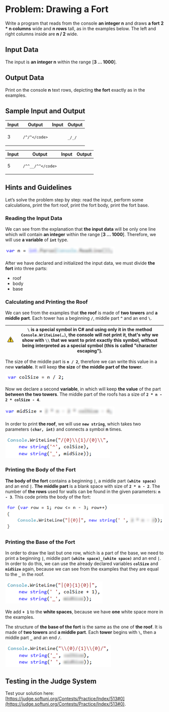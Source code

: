 # Problem: Drawing a Fort

Write a program that reads from the console **an integer n** and draws **a fort** **2 \* n columns** wide and **n rows** tall, as in the examples below. The left and right columns inside are **n / 2** wide.

## Input Data

The input is **an integer n** within the range \[**3 … 1000**].

## Output Data

Print on the console **n** text rows, depicting **the fort** exactly as in the examples.

## Sample Input and Output

| Input | Output                                                                   | Input | Output                                                                                                      |
| ----- | ------------------------------------------------------------------------ | ----- | ----------------------------------------------------------------------------------------------------------- |
| 3     | <p><code>/^\/^\</code><br><code>|    |</code><br><code>\_/\_/</code></p> | 4     | <p><code>/^^\/^^\</code><br><code>|      |</code><br><code>|      |</code><br><code>\__/\__/</code><br></p> |

| Input | Output                                                                                                                                         | Input | Output                                                                                                                                                                                                                                                                          |
| ----- | ---------------------------------------------------------------------------------------------------------------------------------------------- | ----- | ------------------------------------------------------------------------------------------------------------------------------------------------------------------------------------------------------------------------------------------------------------------------------- |
| 5     | <p><code>/^^\__/^^\</code><br><code>|        |</code><br><code>|        |</code><br><code>|   __   |</code><br><code>\__/  \__/</code><br></p> | 8     | <p><code>/^^^^\____/^^^^\</code><br><code>|              |</code><br><code>|              |</code><br><code>|              |</code><br><code>|              |</code><br><code>|              |</code><br><code>|     ____     |</code><br><code>\____/    \____/</code><br></p> |

## Hints and Guidelines

Let’s solve the problem step by step: read the input, perform some calculations, print the fort roof, print the fort body, print the fort base.

### Reading the Input Data

We can see from the explanation that **the input data** will be only one line which will contain **an integer** within the range \[**3 … 1000**]. Therefore, we will use **a variable** of **`int`** type.

![](../assets/chapter-6-2-images/01.Draw-fort-01.png)

After we have declared and initialized the input data, we must divide **the fort** into three parts:

* roof
* body
* base

### Calculating and Printing the Roof

We can see from the examples that **the roof** is made of **two towers** and **a middle part**. Each tower has a beginning **`/`**, middle part **`^`** and an end **`\`**.

| ![](../assets/alert-icon.png) | **`\`** is a special symbol in C# and using only it in the method **`Console.WriteLine(…)`**, the console will not print it, that's why we show with **`\\`** that we want to print exactly this symbol, without being interpreted as a special symbol (this is called "character escaping"). |
| ----------------------------- | --------------------------------------------------------------------------------------------------------------------------------------------------------------------------------------------------------------------------------------------------------------------------------------------- |

The size of the middle part is **`n / 2`**, therefore we can write this value in a new **variable**. It will keep **the size** of **the middle part of the tower**.

![](../assets/chapter-6-2-images/01.Draw-fort-02.png)

Now we declare a second **variable**, in which will keep **the value** of the part **between the two towers**. The middle part of the roofs has a size of **`2 * n - 2 * colSize - 4`**.

![](../assets/chapter-6-2-images/01.Draw-fort-03.png)

In order to print **the roof**, we will use **`new string`**, which takes two parameters **`(char, int)`** and connects a symbol **n** times.

![](../assets/chapter-6-2-images/01.Draw-fort-04.png)

### Printing the Body of the Fort

**The body of the fort** contains a beginning **`|`**, a middle part **`(white space)`** and an end **`|`**. **The middle part** is a blank space with size of **`2 * n - 2`**. The number of **the rows** used for walls can be found in the given parameters: **`n - 3`**. This code prints the body of the fort:

![](../assets/chapter-6-2-images/01.Draw-fort-05.png)

### Printing the Base of the Fort

In order to draw the last but one row, which is a part of the base, we need to print a beginning **`|`**, middle part **`(white space)_(white space)`** and an end **`|`**. In order to do this, we can use the already declared variables **`colSize`** and **`midSize`** again, because we can see from the examples that they are equal to the **`_`** in the roof.

![](../assets/chapter-6-2-images/01.Draw-fort-06.png)

We add **`+ 1`** to the **white spaces**, because we have **one** white space more in the examples.

The structure of **the base of the fort** is the same as the one of **the roof**. It is made of **two towers** and **a middle part**. Each **tower** begins with **`\`**, then a middle part **`_`** and an end **`/`**.

![](../assets/chapter-6-2-images/01.Draw-fort-07.png)

## Testing in the Judge System

Test your solution here: [https://judge.softuni.org/Contests/Practice/Index/513#0](https://judge.softuni.org/Contests/Practice/Index/513#0).
